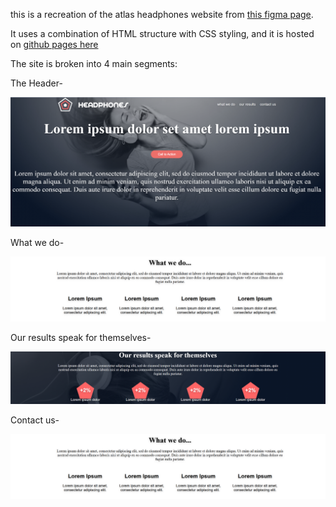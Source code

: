 this is a recreation of the atlas headphones website from [this figma page](https://www.figma.com/design/FfnVADRC9xgI3yiZliTBYZ/Holberton-School---Headphone-company?node-id=0-1&p=f).

It uses a combination of HTML structure with CSS styling, and it is hosted on [github pages here](https://maxnchief.github.io/atlas-headphones/) 

The site is broken into 4 main segments:

The Header-

![Atlas Headphones Screenshot](images/screenshots/header.png)

What we do-

![Atlas Headphones Screenshot](images/screenshots/what%20we%20do.png)

Our results speak for themselves-

![Atlas Headphones Screenshot](images/screenshots/our%20results%20speak%20for%20themselves.png)

Contact us-

![Atlas Headphones Screenshot](images/screenshots/what%20we%20do.png)

